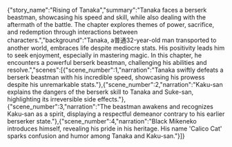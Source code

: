 {"story_name":"Rising of Tanaka","summary":"Tanaka faces a berserk beastman, showcasing his speed and skill, while also dealing with the aftermath of the battle. The chapter explores themes of power, sacrifice, and redemption through interactions between characters.","background":"Tanaka, a普通32-year-old man transported to another world, embraces life despite mediocre stats. His positivity leads him to seek enjoyment, especially in mastering magic. In this chapter, he encounters a powerful berserk beastman, challenging his abilities and resolve.","scenes":[{"scene_number":1,"narration":"Tanaka swiftly defeats a berserk beastman with his incredible speed, showcasing his prowess despite his unremarkable stats."},{"scene_number":2,"narration":"Kaku-san explains the dangers of the berserk skill to Tanaka and Suke-san, highlighting its irreversible side effects."},{"scene_number":3,"narration":"The beastman awakens and recognizes Kaku-san as a spirit, displaying a respectful demeanor contrary to his earlier berserker state."},{"scene_number":4,"narration":"Black Mikeneko introduces himself, revealing his pride in his heritage. His name 'Calico Cat' sparks confusion and humor among Tanaka and Kaku-san."}]}